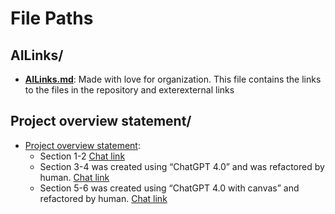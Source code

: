# File Paths

## AILinks/
- [**AILinks.md**](AILinks.md): Made with love for organization. This file contains the links to the files in the repository and exterexternal links

## Project overview statement/
- [Project overview statement](https://docs.google.com/document/d/1JH-HxODtakMs9jBycG0JWcCHDfGfe0iEGJikHyyg0W0/edit):
  - Section 1-2 [Chat link](https://chatgpt.com/share/670263c8-917c-8005-ab20-d2507222603e)
  - Section 3-4 was created using “ChatGPT 4.0” and was refactored by human. [Chat link](https://chatgpt.com/share/670109be-81c8-8012-9007-d3c4976d7b84)
  - Section 5-6 was created using “ChatGPT 4.0 with canvas” and refactored by human. [Chat link](https://chatgpt.com/share/66ffcbb1-5b74-8008-9c33-4b2ba0f911c1)
